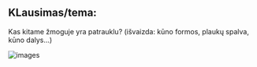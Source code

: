 ## KLausimas/tema:
Kas kitame žmoguje yra patrauklu? (išvaizda: kūno formos, plaukų spalva, kūno dalys...)

![images](https://user-images.githubusercontent.com/75223984/100937804-450fd300-34fc-11eb-8556-66ee7c15e992.jpg)

